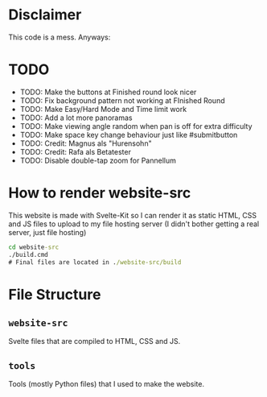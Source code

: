 # Disclaimer

This code is a mess. Anyways:

# TODO

* TODO: Make the buttons at Finished round look nicer
* TODO: Fix background pattern not working at FInished Round
* TODO: Make Easy/Hard Mode and Time limit work
* TODO: Add a lot more panoramas
* TODO: Make viewing angle random when pan is off for extra difficulty
* TODO: Make space key change behaviour just like #submitbutton
* TODO: Credit: Magnus als "Hurensohn"
* TODO: Credit: Rafa als Betatester
* TODO: Disable double-tap zoom for Pannellum

# How to render website-src

This website is made with Svelte-Kit so I can render it as static HTML, CSS and JS files to upload to my file hosting server (I didn't bother getting a real server, just file hosting)

```cmd
cd website-src
./build.cmd
# Final files are located in ./website-src/build
```

# File Structure

## `website-src`

Svelte files that are compiled to HTML, CSS and JS.

## `tools`

Tools (mostly Python files) that I used to make the website.
